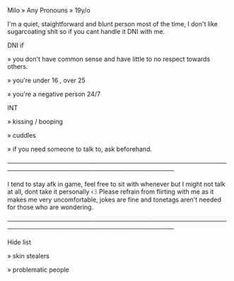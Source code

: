 Milo » Any Pronouns  » 19y/o

I'm a quiet, staightforward and blunt person most of the time, I don't like sugarcoating shit so if you cant handle it DNI with me.

DNI if 

» you don't have common sense and have little to no respect towards others.

» you're under 16 , over 25

» you're a negative person 24/7


INT 

» kissing / booping 

» cuddles

» if you need someone to talk to, ask beforehand.

────────────────────────────────────────────────────────────────────────────────────────

I tend to stay afk in game, feel free to sit with whenever but I might not talk at all, dont take it personally ‹𝟹
Please refrain from flirting with me as it makes me very uncomfortable, jokes are fine and tonetags aren't needed for those who are wondering.  

────────────────────────────────────────────────────────────────────────────────────────

Hide list 

» skin stealers

» problematic people
